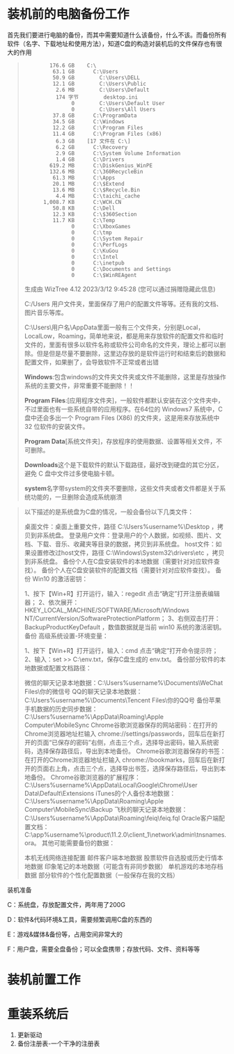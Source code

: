 # 装机前的电脑备份工作

首先我们要进行电脑的备份，而其中需要知道什么该备份，什么不该。而备份所有软件（名字、下载地址和使用方法），知道C盘的构造对装机后的文件保存也有很大的作用

>             176.6 GB    C:\
>              63.1 GB      C:\Users
>              50.9 GB        C:\Users\DELL
>              12.1 GB        C:\Users\Public
>               2.6 MB        C:\Users\Default
>               174 字节        desktop.ini
>                    0        C:\Users\Default User
>                    0        C:\Users\All Users
>              37.8 GB      C:\ProgramData
>              34.5 GB      C:\Windows
>              12.2 GB      C:\Program Files
>              11.4 GB      C:\Program Files (x86)
>               6.3 GB    [17 文件在 C:\]
>               6.2 GB      C:\Recovery
>               2.9 GB      C:\System Volume Information
>               1.4 GB      C:\Drivers
>             619.2 MB      C:\DiskGenius_WinPE
>             132.6 MB      C:\360RecycleBin
>              61.3 MB      C:\Apps
>              20.1 MB      C:\$Extend
>              13.6 MB      C:\$Recycle.Bin
>               4.4 MB      C:\taichi_cache
>           1,008.7 KB      C:\WCH.CN
>              50.8 KB      C:\Dell
>              12.3 KB      C:\$360Section
>              11.7 KB      C:\Temp
>                    0      C:\XboxGames
>                    0      C:\tmp
>                    0      C:\System Repair
>                    0      C:\PerfLogs
>                    0      C:\KuGou
>                    0      C:\Intel
>                    0      C:\inetpub
>                    0      C:\Documents and Settings
>                    0      C:\$WinREAgent
> 生成由 WizTree 4.12 2023/3/12 9:45:28 (您可以通过捐赠隐藏此信息)
>
> C:/Users	用户文件夹，里面保存了用户的配置文件等等。还有我的文档、图片音乐等库。
>
> C:\Users\用户名\AppData里面一般有三个文件夹，分别是Local，LocalLow，Roaming，简单地来说，都是用来存放软件的配置文件和临时文件的，里面有很多以软件名称或软件公司命名的文件夹，理论上都可以删除。但是但是尽量不要删除，这里边存放的是软件运行时和结束后的数据和配置文件，如果删了，会导致软件不正常或者出错
>
> **Windows**:包含windows的文件夹文件夹或文件不能删除，这里是存放操作系统的主要文件，非常重要不能删除！！
>
> **Program Files**:[应用程序文件夹]，一般软件都默认安装在这个文件夹中，不过里面也有一些系统自带的应用程序。在64位的 Windows7 系统中，C 盘中还会多出一个 Program Files (X86) 的文件夹，这是用来存放系统中 32 位软件的安装文件。
>
> **Program Data**[系统文件夹]，存放程序的使用数据、设置等相关文件，不可删除。
>
> **Downloads**这个是下载软件的默认下载路径，最好改到硬盘的其它分区，避免 C 盘中文件过多使电脑卡顿。
>
> **system**名字带system的文件夹不要删除，这些文件夹或者文件都是关于系统功能的，一旦删除会造成系统崩溃



> 以下描述的是系统盘为C盘的情况，一般会备份以下几类文件：
>
> 桌面文件：桌面上重要文件，路径 C:\Users\%username%\Desktop ，拷贝到非系统盘。
> 登录用户文件：登录用户的个人数据，如视频、图片、文档、下载、音乐、收藏夹等目录的数据，拷贝到非系统盘。
> host文件：如果设置修改过host文件，路径 C:\Windows\System32\drivers\etc ，拷贝到非系统盘。
> 备份个人在C盘安装软件的本地数据（需要针对对应软件查找）。
> 备份个人在C盘安装软件的配置文档（需要针对对应软件查找）。
> 备份 Win10 的激活密钥：
>
> 1、按下【Win+R】打开运行，输入：regedit 点击“确定”打开注册表编辑器；
> 2、依次展开：HKEY_LOCAL_MACHINE/SOFTWARE/Microsoft/Windows NT/CurrentVersion/SoftwareProtectionPlatform；
> 3、右侧双击打开：BackupProductKeyDefault ，数值数据就是当前 win10 系统的激活密钥。
> 备份 高级系统设置-环境变量：
>
> 1、按下【Win+R】打开运行，输入：cmd 点击“确定”打开命令提示符；
> 2、输入：set >> C:\env.txt，保存C盘生成的 env.txt。
> 备份部分软件的本地数据或配置文档路径：
>
> 微信的聊天记录本地数据：C:\Users\%username%\Documents\WeChat Files\你的微信号
> QQ的聊天记录本地数据：C:\Users\%username%\Documents\Tencent Files\你的QQ号
> 备份苹果手机数据的历史同步数据：C:\Users\%username%\AppData\Roaming\Apple Computer\MobileSync
> Chrome谷歌浏览器保存的网站密码：在打开的Chrome浏览器地址栏输入 chrome://settings/passwords，回车后在新打开的页面“已保存的密码”右侧，点击三个点，选择导出密码，输入系统密码，选择保存路径后，导出到本地备份。
> Chrome谷歌浏览器保存的书签：在打开的Chrome浏览器地址栏输入 chrome://bookmarks，回车后在新打开的页面右上角，点击三个点，选择导出书签，选择保存路径后，导出到本地备份。
> Chrome谷歌浏览器的扩展程序：C:\Users\%username%\AppData\Local\Google\Chrome\User Data\Default\Extensions
> iTunes的个人备份本地数据：C:\Users\%username%\AppData\Roaming\Apple Computer\MobileSync\Backup
> 飞秋的聊天记录本地数据：C:\Users\%username%\AppData\Roaming\feiq\feiq.fql
> Oracle客户端配置文档：C:\app\%username%\product\11.2.0\client_1\network\admin\tnsnames.ora。
> 其他可能需要备份的数据：
>
> 本机无线网络连接配置
> 邮件客户端本地数据
> 股票软件自选股或历史行情本地数据
> 印象笔记的本地数据（可能含有非同步数据）
> 单机游戏的本地存档数据
> 部分软件的个性化配置数据（一般保存在我的文档）
>
> 





装机准备

C：系统盘，存放配置文件，两年用了200G

D：软件&代码环境&工具，需要频繁调用C盘的东西的

E：游戏&媒体&备份等，占用空间非常大的

F：用户盘，需要全盘备份；可以全盘携带；存放代码、文件、资料等等





# 装机前置工作





# 重装系统后

1. 更新驱动
2. 备份注册表-一个干净的注册表